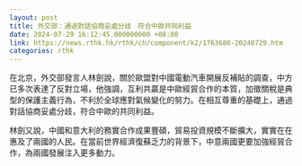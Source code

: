 ```yaml
---
layout: post
title: 外交部：通過對話協商妥處分歧　符合中歐共同利益
date: 2024-07-29 16:12:45.000000000 +08:00
link: https://news.rthk.hk/rthk/ch/component/k2/1763680-20240729.htm
categories: rthk
---
```


在北京，外交部發言人林劍說，關於歐盟對中國電動汽車開展反補貼的調查，中方已多次表達了反對立場，他強調，互利共贏是中歐經貿合作的本質，加徵關稅是典型的保護主義行為，不利於全球應對氣候變化的努力。在相互尊重的基礎上，通過對話協商妥處分歧，符合中歐的共同利益。

林劍又說，中國和意大利的務實合作成果豐碩，貿易投資規模不斷擴大，實實在在惠及了兩國的人民。在當前世界經濟復蘇乏力的背景下，中意兩國更要加強經貿合作，為兩國發展注入更多動力。
